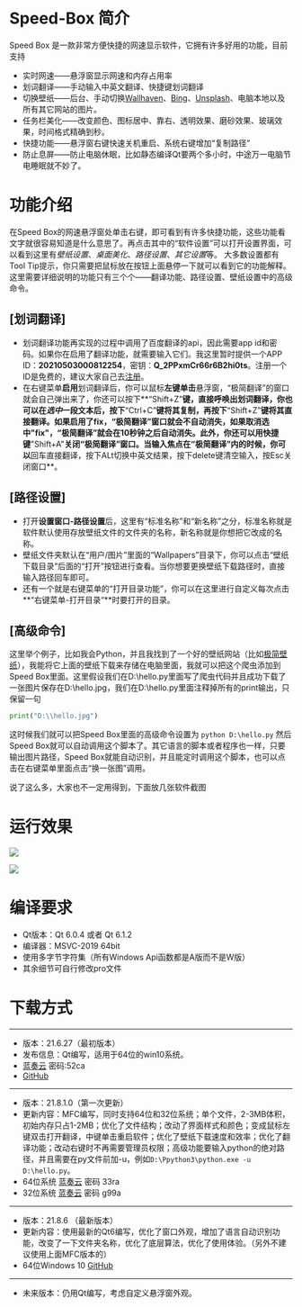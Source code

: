 # Speed-Box 简介
Speed Box 是一款非常方便快捷的网速显示软件，它拥有许多好用的功能，目前支持
- 实时网速——悬浮窗显示网速和内存占用率
- 划词翻译——手动输入中英文翻译、快捷键划词翻译
- 切换壁纸——后台、手动切换[Wallhaven](https://wallhaven.cc/)、[Bing](https://cn.bing.com/)、[Unsplash](https://unsplash.com/)、电脑本地以及所有其它网站的图片。
- 任务栏美化——改变颜色、图标居中、靠右、透明效果、磨砂效果、玻璃效果，时间格式精确到秒。
- 快捷功能——悬浮窗右键快速关机重启、系统右键增加“复制路径”
- 防止息屏——防止电脑休眠，比如静态编译Qt要两个多小时，中途万一电脑节电睡眠就不妙了。
# 功能介绍
在Speed Box的网速悬浮窗处单击右键，即可看到有许多快捷功能，这些功能看文字就很容易知道是什么意思了。再点击其中的“软件设置”可以打开设置界面，可以看到这里有*壁纸设置*、*桌面美化*、*路径设置*、*其它设置*等。
大多数设置都有Tool Tip提示，你只需要把鼠标放在按钮上面悬停一下就可以看到它的功能解释。这里需要详细说明的功能只有三个个——翻译功能、路径设置、壁纸设置中的高级命令。
## [划词翻译]
* 划词翻译功能再实现的过程中调用了百度翻译的api，因此需要app id和密码。如果你在启用了翻译功能，就需要输入它们。我这里暂时提供一个APP ID：**20210503000812254**，密钥：**Q_2PPxmCr66r6B2hi0ts**。注册一个ID是免费的，建议大家自己去[注册](http://api.fanyi.baidu.com/)。
* 在右键菜单**启用**划词翻译后，你可以鼠标**左键单击**悬浮窗，“极简翻译”的窗口就会自己弹出来了，你还可以按下**“Shift+Z”**键，直接呼唤出划词翻译，你也可以在*选中*一段文本后，按下**“Ctrl+C”**键将其复制，再按下**“Shift+Z”**键将其直接翻译。如果启用了fix，“极简翻译”窗口就会不自动消失，如果取消选中"fix"，“极简翻译”就会在10秒钟之后自动消失。此外，你还可以用快捷键**"Shift+A"**关闭“极简翻译”窗口。当输入焦点在“极简翻译”内的时候，你可以**回车直接翻译，按下ALt切换中英文结果，按下delete键清空输入，按Esc关闭窗口**。
## [路径设置]
* 打开**设置窗口-路径设置**后，这里有“标准名称”和“新名称”之分，标准名称就是软件默认使用存放壁纸文件的文件夹的名称，新名称就是你想把它改成的名称。
* 壁纸文件夹默认在“用户/图片”里面的“Wallpapers”目录下，你可以点击“壁纸下载目录”后面的“打开”按钮进行查看。当你想要更换壁纸下载路径时，直接输入路径回车即可。
* 还有一个就是右键菜单的“打开目录功能”，你可以在这里进行自定义每次点击**“右键菜单-打开目录“**时要打开的目录。
## [高级命令]
这里举个例子，比如我会Python，并且我找到了一个好的壁纸网站（比如[极简壁纸](https://bz.zzzmh.cn/index)），我能将它上面的壁纸下载来存储在电脑里面，我就可以把这个爬虫添加到Speed Box里面。这里假设我们在D:\hello.py里面写了爬虫代码并且成功下载了一张图片保存在D:\hello.jpg，我们在D:\hello.py里面注释掉所有的print输出，只保留一句
```python
print("D:\\hello.jpg")
```
这时候我们就可以把Speed Box里面的高级命令设置为
`python D:\hello.py`
然后Speed Box就可以自动调用这个脚本了。其它语言的脚本或者程序也一样，只要输出图片路径，Speed Box就能自动识别，并且能定时调用这个脚本，也可以点击在右键菜单里面点击“换一张图”调用。
    
    
说了这么多，大家也不一定用得到，下面放几张软件截图
# 运行效果
![](https://github.com/yjmthu/Speed-Box/blob/main/img/img_03.png)
    
    
![](https://github.com/yjmthu/Speed-Box/blob/main/img/img_04.png)

# 编译要求
- Qt版本：Qt 6.0.4 或者 Qt 6.1.2
- 编译器：MSVC-2019 64bit
- 使用多字节字符集（所有Windows Api函数都是A版而不是W版）
- 其余细节可自行修改pro文件

# 下载方式

* * *
- 版本：21.6.27（最初版本）
- 发布信息：Qt编写，适用于64位的win10系统。
- [蓝奏云](https://wws.lanzoui.com/i4A13qqvcmh) 密码:52ca
- [GitHub](https://github.com/yjmthu/Speed-Box/releases/download/21.6.27/Speed-Box_win10_x64_21.6.27.zip)

* * *
- 版本：21.8.1.0（第一次更新）
- 更新内容：MFC编写，同时支持64位和32位系统；单个文件，2-3MB体积，初始内存只占1-2MB；优化了文件结构；改动了界面样式和颜色；变成鼠标左键双击打开翻译，中键单击重启软件；优化了壁纸下载速度和效率；优化了翻译功能；改动右键时不再需要管理员权限；高级功能要输入python的绝对路径，并且需要在py文件前加-u，例如`D:\Ppython3\python.exe -u D:\hello.py`。
- 64位系统 [蓝奏云](https://wws.lanzoui.com/iocoqs3ejmb) 密码 33ra
- 32位系统 [蓝奏云](https://wws.lanzoui.com/ict95s3ejkj) 密码 g99a

* * *
- 版本：21.8.6 （最新版本）
- 更新内容：使用最新的Qt6编写，优化了窗口外观，增加了语言自动识别功能，改变了一下文件夹名称，优化了底层算法，优化了使用体验。（另外不建议使用上面MFC版本的）
- 64位Windows 10 [GitHub](https://github.com/yjmthu/Speed-Box/releases/download/21.8.6/Speed-Box_win10_x64_21.8.6.zip)
* * *

- 未来版本：仍用Qt编写，考虑自定义悬浮窗外观。
